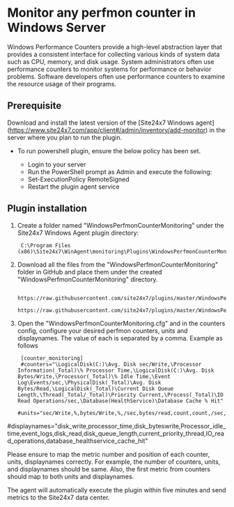 # Monitor any perfmon counter in Windows Server

Windows Performance Counters provide a high-level abstraction layer that provides a consistent interface for collecting various kinds of system data such as CPU, memory, and disk usage. System administrators often use performance counters to monitor systems for performance or behavior problems. Software developers often use performance counters to examine the resource usage of their programs.
	
## **Prerequisite**

Download and install the latest version of the [Site24x7 Windows agent] (https://www.site24x7.com/app/client#/admin/inventory/add-monitor) in the server where you plan to run the plugin.

- To run powershell plugin, ensure the below policy has been set.

  - Login to your server
  - Run the PowerShell prompt as Admin and execute the following:
  - Set-ExecutionPolicy RemoteSigned
  - Restart the plugin agent service

## **Plugin installation**

1. Create a folder named "WindowsPerfmonCounterMonitoring" under the Site24x7 Windows Agent plugin directory:

		C:\Program Files (x86)\Site24x7\WinAgent\monitoring\Plugins\WindowsPerfmonCounterMonitoring

2. Download all the files from the "WindowsPerfmonCounterMonitoring" folder in GitHub and place them under the created "WindowsPerfmonCounterMonitoring" directory.

		https://raw.githubusercontent.com/site24x7/plugins/master/WindowsPerfmonCounterMonitoring/WindowsPerfmonCounterMonitoring.ps1
		https://raw.githubusercontent.com/site24x7/plugins/master/WindowsPerfmonCounterMonitoring/WindowsPerfmonCounterMonitoring.cfg
		
3. Open the "WindowsPerfmonCounterMonitoring.cfg" and in the counters config, configure your desired perfmon counters, units and displaynames. The value of each is separated by a comma. Example as follows

		[counter_monitoring]
		#counters="\LogicalDisk(C:)\Avg. Disk sec/Write,\Processor Information(_Total)\% Processor Time,\LogicalDisk(C:)\Avg. Disk Bytes/Write,\Processor(_Total)\% Idle Time,\Event Log\Events/sec,\PhysicalDisk(_Total)\Avg. Disk Bytes/Read,\LogicalDisk(_Total)\Current Disk Queue Length,\Thread(_Total/_Total)\Priority Current,\Process(_Total)\IO Read Operations/sec,\Database(HealthService)\Database Cache % Hit"
		#units="sec/Write,%,bytes/Write,%,/sec,bytes/read,count,count,/sec,%"
#displaynames="disk_write,processor_time,disk_byteswrite,Processor_idle_time,event_logs,disk_read,disk_queue_length,current_priority_thread,IO_read_operations,database_healthservice_cache_hit"
		


Please ensure to map the metric number and position of each counter, units, displaynames correctly. 
For example, the number of counters, units, and displaynames should be same. Also, the first metric from counters should map to both units and displaynames.

 The agent will automatically execute the plugin within five minutes and send metrics to the Site24x7 data center.




